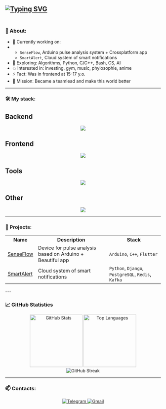 [![Typing SVG](https://readme-typing-svg.demolab.com?font=Fira+Code&weight=500&duration=2250&pause=1000&color=38BDAE&center=true&vCenter=true&multiline=true&width=435&lines=%F0%9F%92%BB+Hello%2C+I'm+Alex.;%F0%9F%A4%96+programmer%2C+backend+developer+;%F0%9F%92%98+Keen+on+hardware%2C+software+and+AI)](https://git.io/typing-svg)
<br/>
<br/>
---

### 🧠 About:
- 🔭 Currently working on:
-   - `SenseFlow`, Arduino pulse analysis system + Crossplatform app
    - `SmartAlert`, Cloud system of smart notifications
- 🌱 Exploring: Algorithms, Python, C/C++, Bash, CS, AI
- 💥 Interested in: investing, gym, music, phylosophie, anime 
- ⚡ Fact: Was in frontend at 15-17 y.o.
- 🎯 Mission: Became a teamlead and make this world better

---

### 🛠️ My stack:

## Backend
<p align="center">
  <a href="https://skillicons.dev">
    <img src="https://skillicons.dev/icons?i=bash,c,cpp,py,django,postgres" />
  </a>
</p>

## Frontend
<p align="center">
  <a href="https://skillicons.dev">
    <img src="https://skillicons.dev/icons?i=html,css,sass,js,figma" />
  </a>
</p>

## Tools
<p align="center">
  <a href="https://skillicons.dev">
    <img src="https://skillicons.dev/icons?i=git,docker,vim,vscode,linux" />
  </a>
</p>

## Other
<p align="center">
  <a href="https://skillicons.dev">
    <img src="https://skillicons.dev/icons?i=arduino" />
  </a>
</p>

---

### 🚀 Projects:
<div align="center">

<table>
  <tr>
    <th>Name</th>
    <th>Description</th>
    <th>Stack</th>
  </tr>
  <tr>
    <td><a href="https://github.com/твоя-ссылка">SenseFlow</a></td>
    <td>Device for pulse analysis based on Arduino + Beautiful app</td>
    <td><code>Arduino</code>, <code>C++</code>, <code>Flutter</code></td>
  </tr>
  <tr>
    <td><a href="https://github.com/твоя-ссылка">SmartAlert</a></td>
    <td>Cloud system of smart notifications</td>
    <td><code>Python</code>, <code>Django</code>, <code>PostgreSQL</code>, <code>Redis</code>, <code>Kafka</code></td>
  </tr>
</table>

</div>
---

### 📈 GitHub Statistics

<p align="center"> 
  <img height="170" src="https://github-readme-stats.vercel.app/api?username=Axiliyz&show_icons=true&theme=tokyonight&hide=issues&hide_border=true" alt="GitHub Stats" />
  <img height="170" src="https://github-profile-summary-cards.vercel.app/api/cards/repos-per-language?username=Axiliyz&theme=tokyonight" alt="Top Languages"/>
  <br/>
  <img src="https://github-readme-streak-stats.herokuapp.com?user=Axiliyz&theme=tokyonight&hide_border=true" alt="GitHub Streak" /> 
</p>


---

### 📫 Contacts:

<p align="center"> 
  <a href="https://t.me/alekSUNDER_99"> <img src="https://img.shields.io/badge/Telegram-2CA5E0?style=for-the-badge&logo=telegram&logoColor=white" alt="Telegram"/> </a>
  <a href="mailto:soleev.alex@gmail.com"> <img src="https://img.shields.io/badge/Gmail-EA4335?style=for-the-badge&logo=gmail&logoColor=white" alt="Gmail"/> </a> 
</p>
